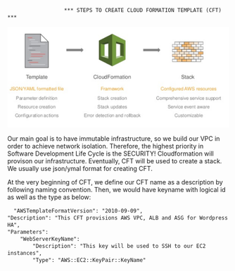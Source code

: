                       *** STEPS TO CREATE CLOUD FORMATION TEMPLATE (CFT) ***
  ![alt text](https://github.com/tanersa/albasg-cft/blob/master/diagram/CloudFormationConcept.png)
  
  Our main goal is to have immutable infrastructure, so we build our VPC in order to achieve network isolation. Therefore, the highest priority in Software Development Life Cycle is the SECURITY! Cloudformation will provison our infrastructure. Eventually, CFT will be used to create a stack. We usually use json/ymal format for creating CFT. 
  
  At the very beginning of CFT, we define our CFT name as a description by following naming convention. Then, we would have keyname with logical id as well as the type as below:
  
      "AWSTemplateFormatVersion": "2010-09-09",
    "Description": "This CFT provisions AWS VPC, ALB and ASG for Wordpress HA",
    "Parameters": 
        "WebServerKeyName": 
            "Description": "This key will be used to SSH to our EC2 instances",
            "Type": "AWS::EC2::KeyPair::KeyName"
       
    
  
  


